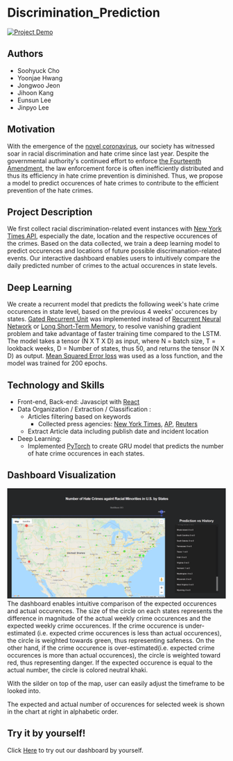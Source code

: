 # Discrimination_Prediction

[![Project Demo](https://img.youtube.com/vi/<https://youtu.be/vVCEHkP2WUQ>/0.jpg)](https://youtu.be/vVCEHkP2WUQ "Project Demo")

## Authors
- Soohyuck Cho
- Yoonjae Hwang
- Jongwoo Jeon
- Jihoon Kang
- Eunsun Lee
- Jinpyo Lee

## Motivation
With the emergence of the [novel coronavirus](https://www.who.int/csr/don/31-december-2020-sars-cov2-variants/en/), our society has witnessed soar in racial discrimination and hate crime since last year. Despite the governmental authority's continued effort to enforce [the Fourteenth Amendment](https://constitutioncenter.org/interactive-constitution/amendment/amendment-xiv), the law enforcement force is often inefficiently distributed and thus its efficiency in hate crime prevention is diminished. Thus, we propose a model to predict occurences of hate crimes to contribute to the efficient prevention of the hate crimes.

## Project Description
We first collect racial discrimination-related event instances with [New York Times API](https://developer.nytimes.com), especially the date, location and the respective occurences of the crimes. Based on the data collected, we train a deep learning model to predict occurences and locations of future possible discrimanation-related events. Our interactive dashboard enables users to intuitively compare the daily predicted number of crimes to the actual occurences in state levels.

## Deep Learning
We create a recurrent model that predicts the following week's hate crime occurences in state level, based on the previous 4 weeks' occurences by states. [Gated Recurrent Unit](https://arxiv.org/pdf/1412.3555.pdf?ref=hackernoon.com) was implemented instead of [Recurrent Neural Network](https://www.ibm.com/cloud/learn/recurrent-neural-networks) or [Long Short-Term Memory](https://www.bioinf.jku.at/publications/older/2604.pdf), to resolve vanishing gradient problem and take advantage of faster training time compared to the LSTM. The model takes a tensor (N X T X D) as input, where N = batch size, T = lookback weeks, D = Number of states, thus 50, and returns the tensor (N X D) as output. [Mean Squared Error loss](https://pytorch.org/docs/stable/generated/torch.nn.MSELoss.html) was used as a loss function, and the model was trained for 200 epochs.

## Technology and Skills
- Front-end, Back-end: Javascipt with [React](https://reactjs.org)
- Data Organization / Extraction / Classification :  
    * Articles filtering based on keywords
        - Collected press agencies: [New York Times](https://www.nytimes.com), [AP](https://apnews.com), [Reuters](https://www.reuters.com)
    * Extract Article data including publish date and incident location
- Deep Learning:
    * Implemented [PyTorch](https://pytorch.org) to create GRU model that predicts the number of hate crime occurences in each states.

## Dashboard Visualization
![dashboard](screenshot_overview.PNG)
The dashboard enables intuitive comparison of the expected occurences and actual occurences. The size of the circle on each states represents the difference in magnitude of the actual weekly crime occurences and the expected weekly crime occurences. If the crime occurence is under-estimated (i.e. expected crime occurences is less than actual occurences), the circle is weighted towards green, thus representing safeness. On the other hand, if the crime occurence is over-estimated(i.e. expected crime occurences is more than actual occurences), the circle is weighted toward red, thus representing danger. If the expected occurence is equal to the actual number, the circle is colored neutral khaki.

With the silder on top of the map, user can easily adjust the timeframe to be looked into.

The expected and actual number of occurences for selected week is shown in the chart at right in alphabetic order.

## Try it by yourself!
Click [Here](https://jihoonkang0829.github.io/Discrimination_Prediction/) to try out our dashboard by yourself.